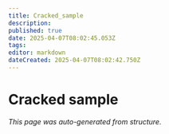 ```yaml
---
title: Cracked_sample
description: 
published: true
date: 2025-04-07T08:02:45.053Z
tags: 
editor: markdown
dateCreated: 2025-04-07T08:02:42.750Z
---
```


# Cracked sample

*This page was auto-generated from structure.*